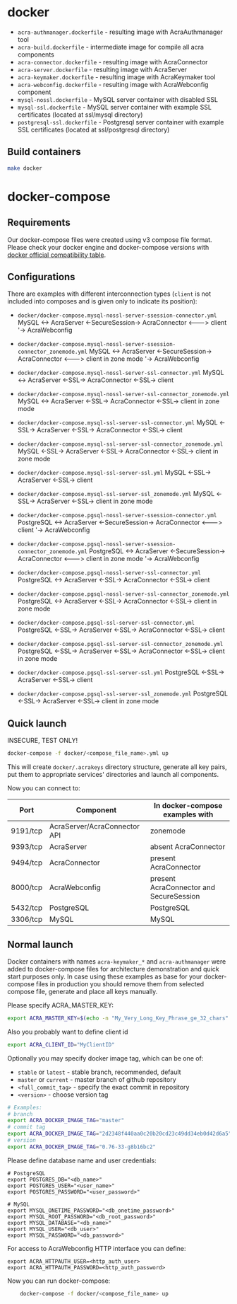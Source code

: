 # docker
  * `acra-authmanager.dockerfile` - resulting image with AcraAuthmanager tool
  * `acra-build.dockerfile` - intermediate image for compile all acra components
  * `acra-connector.dockerfile` - resulting image with AcraConnector
  * `acra-server.dockerfile` - resulting image with AcraServer
  * `acra-keymaker.dockerfile` - resulting image with AcraKeymaker tool
  * `acra-webconfig.dockerfile` - resulting image with AcraWebconfig component
  * `mysql-nossl.dockerfile` - MySQL server container with disabled SSL
  * `mysql-ssl.dockerfile` - MySQL server container with example SSL
    certificates (located at ssl/mysql directory)
  * `postgresql-ssl.dockerfile` - Postgresql server container with example SSL
    certificates (located at ssl/postgresql directory)

## Build containers

```bash
make docker
```

# docker-compose

## Requirements

Our docker-compose files were created using v3 compose file format. Please check
your docker engine and docker-compose versions with [docker official
compatibility table](https://docs.docker.com/compose/compose-file/compose-versioning/#compatibility-matrix).

## Configurations

There are examples with different interconnection types (`client` is not
included into composes and is given only to indicate its position):

  * `docker/docker-compose.mysql-nossl-server-ssession-connector.yml`
    MySQL <-> AcraServer <-SecureSession-> AcraConnector <---> client
                                                  '-> AcraWebconfig
  * `docker/docker-compose.mysql-nossl-server-ssession-connector_zonemode.yml`
    MySQL <-> AcraServer <-SecureSession-> AcraConnector <---> client in zone mode
                                                  '-> AcraWebconfig
  * `docker/docker-compose.mysql-nossl-server-ssl-connector.yml`
    MySQL <-> AcraServer <-SSL-> AcraConnector <-SSL-> client
  * `docker/docker-compose.mysql-nossl-server-ssl-connector_zonemode.yml`
    MySQL <-> AcraServer <-SSL-> AcraConnector <-SSL-> client in zone mode
  * `docker/docker-compose.mysql-ssl-server-ssl-connector.yml`
    MySQL <-SSL-> AcraServer <-SSL-> AcraConnector <-SSL-> client
  * `docker/docker-compose.mysql-ssl-server-ssl-connector_zonemode.yml`
    MySQL <-SSL-> AcraServer <-SSL-> AcraConnector <-SSL-> client in zone mode
  * `docker/docker-compose.mysql-ssl-server-ssl.yml`
    MySQL <-SSL-> AcraServer <-SSL-> client
  * `docker/docker-compose.mysql-ssl-server-ssl_zonemode.yml`
    MySQL <-SSL-> AcraServer <-SSL-> client in zone mode

  * `docker/docker-compose.pgsql-nossl-server-ssession-connector.yml`
    PostgreSQL <-> AcraServer <-SecureSession-> AcraConnector <---> client
                                                       '-> AcraWebconfig
  * `docker/docker-compose.pgsql-nossl-server-ssession-connector_zonemode.yml`
    PostgreSQL <-> AcraServer <-SecureSession-> AcraConnector <---> client in zone mode
                                                       '-> AcraWebconfig
  * `docker/docker-compose.pgsql-nossl-server-ssl-connector.yml`
    PostgreSQL <-> AcraServer <-SSL-> AcraConnector <-SSL-> client
  * `docker/docker-compose.pgsql-nossl-server-ssl-connector_zonemode.yml`
    PostgreSQL <-> AcraServer <-SSL-> AcraConnector <-SSL-> client in zone mode
  * `docker/docker-compose.pgsql-ssl-server-ssl-connector.yml`
    PostgreSQL <-SSL-> AcraServer <-SSL-> AcraConnector <-SSL-> client
  * `docker/docker-compose.pgsql-ssl-server-ssl-connector_zonemode.yml`
    PostgreSQL <-SSL-> AcraServer <-SSL-> AcraConnector <-SSL-> client in zone mode
  * `docker/docker-compose.pgsql-ssl-server-ssl.yml`
    PostgreSQL <-SSL-> AcraServer <-SSL-> client
  * `docker/docker-compose.pgsql-ssl-server-ssl_zonemode.yml`
    PostgreSQL <-SSL-> AcraServer <-SSL-> client in zone mode


## Quick launch

INSECURE, TEST ONLY!
```bash
docker-compose -f docker/<compose_file_name>.yml up
```
This will create `docker/.acrakeys` directory structure, generate all key pairs,
put them to appropriate services' directories and launch all components.

Now you can connect to:

|   Port   |          Component           |     In docker-compose examples with     |
|----------|------------------------------|-----------------------------------------|
| 9191/tcp | AcraServer/AcraConnector API | zonemode                                |
| 9393/tcp | AcraServer                   | absent AcraConnector                    |
| 9494/tcp | AcraConnector                | present AcraConnector                   |
| 8000/tcp | AcraWebconfig                | present AcraConnector and SecureSession |
| 5432/tcp | PostgreSQL                   | PostgreSQL                              |
| 3306/tcp | MySQL                        | MySQL                                   |


## Normal launch

Docker containers with names `acra-keymaker_*` and `acra-authmanager` were added
to docker-compose files for architecture demonstration and quick start purposes
only. In case using these examples as base for your docker-compose files in
production you should remove them from selected compose file, generate and place
all keys manually.

Please specify ACRA_MASTER_KEY:
```bash
export ACRA_MASTER_KEY=$(echo -n "My_Very_Long_Key_Phrase_ge_32_chars" | base64)
```

Also you probably want to define client id
```bash
export ACRA_CLIENT_ID="MyClientID"
```

Optionally you may specify docker image tag, which can be one of:
  * `stable` or `latest` - stable branch, recommended, default
  * `master` or `current` - master branch of github repository
  * `<full_commit_tag>` - specify the exact commit in repository
  * `<version>` - choose version tag
```bash
# Examples:
# branch
export ACRA_DOCKER_IMAGE_TAG="master"
# commit tag
export ACRA_DOCKER_IMAGE_TAG="2d2348f440aa0c20b20cd23c49dd34eb0d42d6a5"
# version
export ACRA_DOCKER_IMAGE_TAG="0.76-33-g8b16bc2"
```

Please define database name and user credentials:
```
# PostgreSQL
export POSTGRES_DB="<db_name>"
export POSTGRES_USER="<user_name>"
export POSTGRES_PASSWORD="<user_password>"

# MySQL
export MYSQL_ONETIME_PASSWORD="<db_onetime_password>"
export MYSQL_ROOT_PASSWORD="<db_root_password>"
export MYSQL_DATABASE="<db_name>"
export MYSQL_USER="<db_user>"
export MYSQL_PASSWORD="<db_password>"
```

For access to AcraWebconfig HTTP interface you can define:
```
export ACRA_HTTPAUTH_USER=<http_auth_user>
export ACRA_HTTPAUTH_PASSWORD=<http_auth_password>
```

Now you can run docker-compose:
```bash
    docker-compose -f docker/<compose_file_name> up
```
